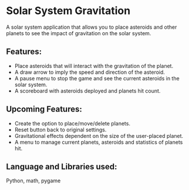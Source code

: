 # Solar System Gravitation

A solar system application that allows you to place asteroids and other planets to see the impact of gravitation on the solar system.


## Features:
- Place asteroids that will interact with the gravitation of the planet.
- A draw arrow to imply the speed and direction of the asteroid. 
- A pause menu to stop the game and see the current asteroids in the solar system.
- A scoreboard with asteroids deployed and planets hit count.

## Upcoming Features:
- Create the option to place/move/delete planets.
- Reset button back to original settings.
- Gravitational effects dependent on the size of the user-placed planet.
- A menu to manage current planets, asteroids and statistics of planets hit.


## Language and Libraries used:
Python, math, pygame 
